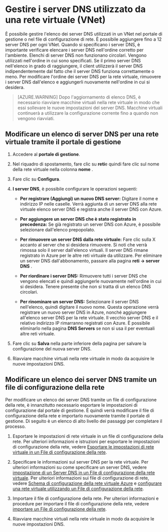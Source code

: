 <properties 
   pageTitle="Gestire i server DNS utilizzato da una rete virtuale (VNet)"
   description="Informazioni su come aggiungere e rimuovere i server DNS in una rete virtuale (vnet)"
   services="virtual-network"
   documentationCenter="na"
   authors="jimdial"
   manager="carmonm"
   editor="tysonn" />
<tags 
   ms.service="virtual-network"
   ms.devlang="na"
   ms.topic="article"
   ms.tgt_pltfrm="na"
   ms.workload="infrastructure-services"
   ms.date="03/15/2016"
   ms.author="jdial" />

# <a name="manage-dns-servers-used-by-a-virtual-network-vnet"></a>Gestire i server DNS utilizzato da una rete virtuale (VNet)

È possibile gestire l'elenco dei server DNS utilizzati in un VNet nel portale di gestione o nel file di configurazione di rete. È possibile aggiungere fino a 12 server DNS per ogni VNet. Quando si specificano i server DNS, è importante verificare elencare i server DNS nell'ordine corretto per l'ambiente. Elenchi di server DNS non funzionano circolari. Vengono utilizzati nell'ordine in cui sono specificati. Se il primo server DNS nell'elenco in grado di raggiungere, il client utilizzerà il server DNS indipendentemente dal fatto che il server DNS funziona correttamente o meno. Per modificare l'ordine dei server DNS per la rete virtuale, rimuovere i server DNS dall'elenco e aggiungerli nuovamente nell'ordine in cui si desidera.

>[AZURE.WARNING] Dopo l'aggiornamento di elenco DNS, è necessario riavviare macchine virtuali nella rete virtuale in modo che essi sollevare le nuove impostazioni del server DNS. Macchine virtuali continuerà a utilizzare la configurazione corrente fino a quando non vengono riavviati.

## <a name="edit-a-dns-server-list-for-a-virtual-network-using-the-management-portal"></a>Modificare un elenco di server DNS per una rete virtuale tramite il portale di gestione

1. Accedere al **portale di gestione**.

1. Nel riquadro di spostamento, fare clic su **reti**e quindi fare clic sul nome della rete virtuale nella colonna **nome** .

1. Fare clic su **Configura**.

1. **I server DNS**, è possibile configurare le operazioni seguenti:

    - **Per registrare (Aggiungi) un nuovo DNS server:** Digitare il nome e indirizzo IP nelle caselle. Verrà aggiunta di un server DNS alla rete virtuale elenco server DNS e registra anche il server DNS con Azure.

    - **Per aggiungere un server DNS che è stato registrato in precedenza:** Se già registrato un server DNS con Azure, è possibile selezionare dall'elenco prepopolato.

    - **Per rimuovere un server DNS dalla rete virtuale:** Fare clic sulla X accanto al server che si desidera rimuovere. Si noti che verrà rimossa solo il server dall'elenco virtuali. Il server DNS rimane registrato in Azure per le altre reti virtuale da utilizzare. Per eliminare un server DNS dall'abbonamento, passare alla pagina **reti -> server DNS** .

    - **Per riordinare i server DNS:** Rimuovere tutti i server DNS che vengono elencati e quindi aggiungerle nuovamente nell'ordine in cui si desidera. Tenere presente che non si tratta di un elenco DNS circolari.

    - **Per rinominare un server DNS:** Selezionare il server DNS nell'elenco, quindi digitare il nuovo nome. Questa operazione verrà registrare un nuovo server DNS in Azure, nonché aggiungere all'elenco server DNS per la rete virtuale. Il vecchio server DNS e il relativo indirizzo IP rimarranno registrati con Azure. È possibile eliminarlo nella pagina **DNS Servers** se non si usa il per eventuali altre reti virtuale.

1. Fare clic su **Salva** nella parte inferiore della pagina per salvare la configurazione del nuova server DNS.

1. Riavviare macchine virtuali nella rete virtuale in modo da acquisire le nuove impostazioni DNS.

## <a name="edit-a-dns-server-list-using-a-network-configuration-file"></a>Modificare un elenco dei server DNS tramite un file di configurazione della rete

Per modificare un elenco dei server DNS tramite un file di configurazione della rete, è innanzitutto necessario esportare le impostazioni di configurazione dal portale di gestione. È quindi verrà modificare il file di configurazione della rete e importarlo nuovamente tramite il portale di gestione. Di seguito è un elenco di alto livello dei passaggi per completare il processo.

1. Esportare le impostazioni di rete virtuale in un file di configurazione della rete. Per ulteriori informazioni e istruzioni per esportare le impostazioni di configurazione della rete, vedere [Esportare le impostazioni di rete virtuale in un File di configurazione della rete](virtual-networks-using-network-configuration-file.md).

1. Specificare le informazioni sul server DNS per la rete virtuale. Per ulteriori informazioni su come specificare un server DNS, vedere [impostazione di un Server DNS in un File di configurazione della rete virtuale](virtual-networks-specifying-a-dns-settings-in-a-virtual-network-configuration-file.md). Per ulteriori informazioni sui file di configurazione di rete, vedere [Schema di configurazione della rete virtuale Azure](https://msdn.microsoft.com/library/azure/jj157100.aspx) e [configurare una rete virtuale utilizzando un File di configurazione della rete](virtual-networks-using-network-configuration-file.md).

1. Importare il file di configurazione della rete. Per ulteriori informazioni e procedure per importare il file di configurazione della rete, vedere [importare un File di configurazione della rete](virtual-networks-using-network-configuration-file.md).

1. Riavviare macchine virtuali nella rete virtuale in modo da acquisire le nuove impostazioni DNS.
